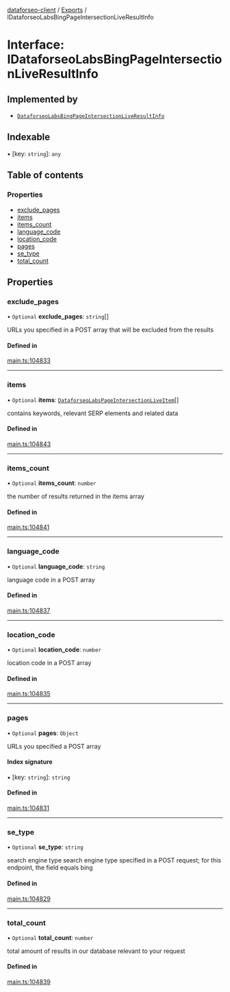 [dataforseo-client](../README.md) / [Exports](../modules.md) / IDataforseoLabsBingPageIntersectionLiveResultInfo

# Interface: IDataforseoLabsBingPageIntersectionLiveResultInfo

## Implemented by

- [`DataforseoLabsBingPageIntersectionLiveResultInfo`](../classes/DataforseoLabsBingPageIntersectionLiveResultInfo.md)

## Indexable

▪ [key: `string`]: `any`

## Table of contents

### Properties

- [exclude\_pages](IDataforseoLabsBingPageIntersectionLiveResultInfo.md#exclude_pages)
- [items](IDataforseoLabsBingPageIntersectionLiveResultInfo.md#items)
- [items\_count](IDataforseoLabsBingPageIntersectionLiveResultInfo.md#items_count)
- [language\_code](IDataforseoLabsBingPageIntersectionLiveResultInfo.md#language_code)
- [location\_code](IDataforseoLabsBingPageIntersectionLiveResultInfo.md#location_code)
- [pages](IDataforseoLabsBingPageIntersectionLiveResultInfo.md#pages)
- [se\_type](IDataforseoLabsBingPageIntersectionLiveResultInfo.md#se_type)
- [total\_count](IDataforseoLabsBingPageIntersectionLiveResultInfo.md#total_count)

## Properties

### exclude\_pages

• `Optional` **exclude\_pages**: `string`[]

URLs you specified in a POST array that will be excluded from the results

#### Defined in

[main.ts:104833](https://github.com/dataforseo/TypeScriptClient/blob/7ca1aa4/main.ts#L104833)

___

### items

• `Optional` **items**: [`DataforseoLabsPageIntersectionLiveItem`](../classes/DataforseoLabsPageIntersectionLiveItem.md)[]

contains keywords, relevant SERP elements and related data

#### Defined in

[main.ts:104843](https://github.com/dataforseo/TypeScriptClient/blob/7ca1aa4/main.ts#L104843)

___

### items\_count

• `Optional` **items\_count**: `number`

the number of results returned in the items array

#### Defined in

[main.ts:104841](https://github.com/dataforseo/TypeScriptClient/blob/7ca1aa4/main.ts#L104841)

___

### language\_code

• `Optional` **language\_code**: `string`

language code in a POST array

#### Defined in

[main.ts:104837](https://github.com/dataforseo/TypeScriptClient/blob/7ca1aa4/main.ts#L104837)

___

### location\_code

• `Optional` **location\_code**: `number`

location code in a POST array

#### Defined in

[main.ts:104835](https://github.com/dataforseo/TypeScriptClient/blob/7ca1aa4/main.ts#L104835)

___

### pages

• `Optional` **pages**: `Object`

URLs you specified a POST array

#### Index signature

▪ [key: `string`]: `string`

#### Defined in

[main.ts:104831](https://github.com/dataforseo/TypeScriptClient/blob/7ca1aa4/main.ts#L104831)

___

### se\_type

• `Optional` **se\_type**: `string`

search engine type
search engine type specified in a POST request;
for this endpoint, the field equals bing

#### Defined in

[main.ts:104829](https://github.com/dataforseo/TypeScriptClient/blob/7ca1aa4/main.ts#L104829)

___

### total\_count

• `Optional` **total\_count**: `number`

total amount of results in our database relevant to your request

#### Defined in

[main.ts:104839](https://github.com/dataforseo/TypeScriptClient/blob/7ca1aa4/main.ts#L104839)
